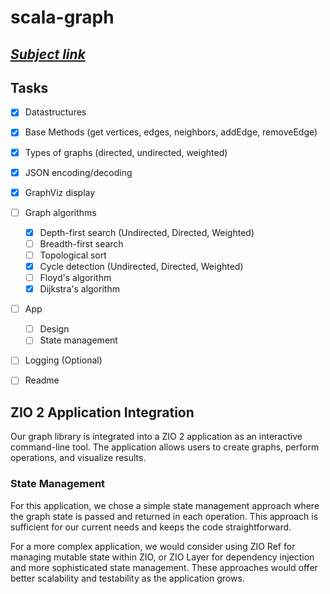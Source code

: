 # scala-graph

## ***[Subject link](./INSTRUCTIONS.md)***

## Tasks

- [x] Datastructures
- [x] Base Methods (get vertices, edges, neighbors, addEdge, removeEdge)
- [x] Types of graphs (directed, undirected, weighted)
- [x] JSON encoding/decoding
- [x] GraphViz display
- [ ] Graph algorithms
  - [x] Depth-first search (Undirected, Directed, Weighted)
  - [ ] Breadth-first search
  - [ ] Topological sort
  - [x] Cycle detection (Undirected, Directed, Weighted)
  - [ ] Floyd's algorithm
  - [x] Dijkstra's algorithm
- [ ] App 
  - [ ] Design
  - [ ] State management
- [ ] Logging (Optional)
- [ ] Readme




## ZIO 2 Application Integration

Our graph library is integrated into a ZIO 2 application as an interactive command-line tool. 
The application allows users to create graphs, perform operations, and visualize results.

### State Management

For this application, we chose a simple state management approach where the graph state 
is passed and returned in each operation. This approach is sufficient for our current needs 
and keeps the code straightforward.

For a more complex application, we would consider using ZIO Ref for managing mutable state 
within ZIO, or ZIO Layer for dependency injection and more sophisticated state management. 
These approaches would offer better scalability and testability as the application grows.
